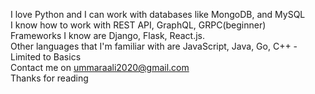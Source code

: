 I love Python and I can work with databases like MongoDB, and MySQL   
I know how to work with REST API, GraphQL, GRPC(beginner)  
Frameworks I know are Django, Flask, React.js.  
Other languages that I'm familiar with are JavaScript, Java, Go, C++ - Limited to Basics   
Contact me on ummaraali2020@gmail.com   
Thanks for reading 
